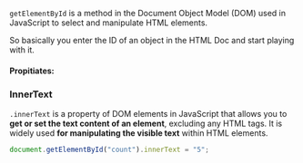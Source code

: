 `getElementById` is a method in the Document Object Model (DOM) used in JavaScript to select and manipulate HTML elements.

So basically you enter the ID of an object in the HTML Doc and start playing with it.

#### Propitiates: 

### InnerText

`.innerText` is a property of DOM elements in JavaScript that allows you to **get or set the text content of an element**, excluding any HTML tags. It is widely used **for manipulating the visible text** within HTML elements.

```js
document.getElementById("count").innerText = "5";
```

